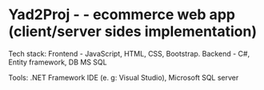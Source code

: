 # Yad2Proj - -	ecommerce web app (client/server sides implementation)

Tech stack: Frontend - JavaScript, HTML, CSS, Bootstrap. Backend - C#, Entity framework, DB MS SQL  

Tools: .NET Framework IDE (e. g: Visual Studio), Microsoft SQL server
